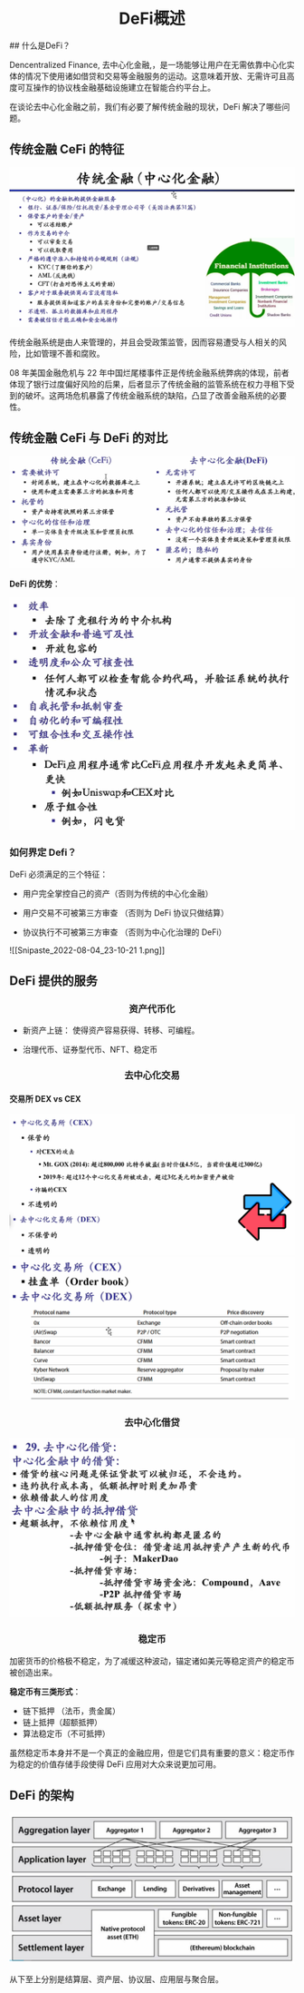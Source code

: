 <h1 align="center">DeFi概述</h1>
## 什么是DeFi？

Dencentralized Finance, 去中心化金融,，是一场能够让用户在无需依靠中心化实体的情况下使用诸如借贷和交易等金融服务的运动。这意味着开放、无需许可且高度可互操作的协议栈金融基础设施建立在智能合约平台上。

在谈论去中心化金融之前，我们有必要了解传统金融的现状，DeFi 解决了哪些问题。

## 传统金融 CeFi 的特征

<img title="" src="assets/Snipaste_2022-08-04_22-56-55.png" alt="">

传统金融系统是由人来管理的，并且会受政策监管，因而容易遭受与人相关的风险，比如管理不善和腐败。

08 年美国金融危机与 22 年中国烂尾楼事件正是传统金融系统弊病的体现，前者体现了银行过度偏好风险的后果，后者显示了传统金融的监管系统在权力寻租下受到的破坏。这两场危机暴露了传统金融系统的缺陷，凸显了改善金融系统的必要性。

## 传统金融 CeFi 与 DeFi 的对比

<img title="" src="assets/Snipaste_2022-08-04_23-13-02.png" alt="">

**DeFi 的优势**：

<img title="" src="assets/Snipaste_2022-08-04_23-28-02.png" alt="">

### 如何界定 Defi？

DeFi 必须满足的三个特征：

- 用户完全掌控自己的资产（否则为传统的中心化金融）

- 用户交易不可被第三方审查 （否则为 DeFi 协议只做结算）

- 协议执行不可被第三方审查 （否则为中心化治理的 DeFi）

![[Snipaste_2022-08-04_23-10-21 1.png]]

## DeFi 提供的服务

<h3 align='center'> 资产代币化</h3>

- 新资产上链： 使得资产容易获得、转移、可编程。

- 治理代币、证券型代币、NFT、稳定币

<h3 align="center"> 去中心化交易</h3>

#### 交易所 DEX vs CEX

<img title="" src="assets/Snipaste_2022-08-04_23-58-40.png" alt="">
<img title="" src="assets/Snipaste_2022-08-04_23-58-59.png" alt="">

<h3 align="center">去中心化借贷</h3>

<img title="" src="assets/Snipaste_2022-08-05_00-00-26.png" alt="">

<h3 align="center">稳定币</h3>

加密货币的价格极不稳定，为了减缓这种波动，锚定诸如美元等稳定资产的稳定币被创造出来。

**稳定币有三类形式**：

- 链下抵押 （法币，贵金属）
- 链上抵押（超额抵押）
- 算法稳定币（不可抵押）

虽然稳定币本身并不是一个真正的金融应用，但是它们具有重要的意义：稳定币作为稳定的价值存储手段使得 DeFi 应用对大众来说更加可用。

## DeFi 的架构

<img title="" src="assets/Snipaste_2022-08-04_23-34-42.png" alt="">

从下至上分别是结算层、资产层、协议层、应用层与聚合层。
